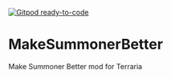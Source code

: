 [![Gitpod ready-to-code](https://img.shields.io/badge/Gitpod-ready--to--code-blue?logo=gitpod)](https://gitpod.io/#https://github.com/515T3M/MSB)

# MakeSummonerBetter
Make Summoner Better mod for Terraria
